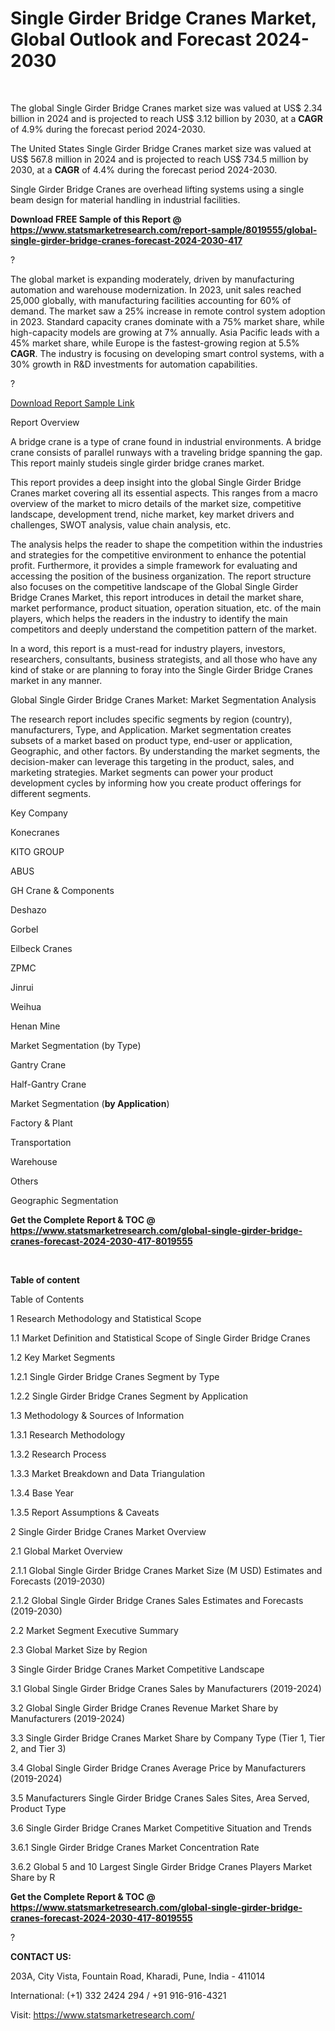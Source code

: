 <h1>Single Girder Bridge Cranes Market, Global Outlook and Forecast 2024-2030</h1><br/><p>The global Single Girder Bridge Cranes market size was valued at US$ 2.34 billion in 2024 and is projected to reach US$ 3.12 billion by 2030, at a <strong>CAGR</strong> of 4.9% during the forecast period 2024-2030.</p>
 
 
 
 <p>The United States Single Girder Bridge Cranes market size was valued at US$ 567.8 million in 2024 and is projected to reach US$ 734.5 million by 2030, at a <strong>CAGR</strong> of 4.4% during the forecast period 2024-2030.</p>
 
 
 
 <p>Single Girder Bridge Cranes are overhead lifting systems using a single beam design for material handling in industrial facilities.</p>
 
 
 
 <div><b>Download FREE Sample of this Report @ <a href="https://www.statsmarketresearch.com/download-free-sample/8019555/global-single-girder-bridge-cranes-forecast-2024-2030-417">https://www.statsmarketresearch.com/report-sample/8019555/global-single-girder-bridge-cranes-forecast-2024-2030-417</a></b></div>
 
 
 
 <p>? </p>
 
 
 
 <p>The global market is expanding moderately, driven by manufacturing automation and warehouse modernization. In 2023, unit sales reached 25,000 globally, with manufacturing facilities accounting for 60% of demand. The market saw a 25% increase in remote control system adoption in 2023. Standard capacity cranes dominate with a 75% market share, while high-capacity models are growing at 7% annually. Asia Pacific leads with a 45% market share, while Europe is the fastest-growing region at 5.5% <strong>CAGR</strong>. The industry is focusing on developing smart control systems, with a 30% growth in R&D investments for automation capabilities.</p>
 
 
 
 <p>? </p>
 
 
 
 <p><a href="https://www.statsmarketresearch.com/download-free-sample/8019555/global-single-girder-bridge-cranes-forecast-2024-2030-417">Download Report Sample Link</a></p>
 
 
 
 <p>Report Overview</p>
 
 
 
 <p>A bridge crane is a type of crane found in industrial environments. A bridge crane consists of parallel runways with a traveling bridge spanning the gap. This report mainly studeis single girder bridge cranes market.</p>
 
 
 
 <p>This report provides a deep insight into the global Single Girder Bridge Cranes market covering all its essential aspects. This ranges from a macro overview of the market to micro details of the market size, competitive landscape, development trend, niche market, key market drivers and challenges, SWOT analysis, value chain analysis, etc.</p>
 
 
 
 <p>The analysis helps the reader to shape the competition within the industries and strategies for the competitive environment to enhance the potential profit. Furthermore, it provides a simple framework for evaluating and accessing the position of the business organization. The report structure also focuses on the competitive landscape of the Global Single Girder Bridge Cranes Market, this report introduces in detail the market share, market performance, product situation, operation situation, etc. of the main players, which helps the readers in the industry to identify the main competitors and deeply understand the competition pattern of the market.</p>
 
 
 
 <p>In a word, this report is a must-read for industry players, investors, researchers, consultants, business strategists, and all those who have any kind of stake or are planning to foray into the Single Girder Bridge Cranes market in any manner.</p>
 
 
 
 <p>Global Single Girder Bridge Cranes Market: Market Segmentation Analysis</p>
 
 
 
 <p>The research report includes specific segments by region (country), manufacturers, Type, and Application. Market segmentation creates subsets of a market based on product type, end-user or application, Geographic, and other factors. By understanding the market segments, the decision-maker can leverage this targeting in the product, sales, and marketing strategies. Market segments can power your product development cycles by informing how you create product offerings for different segments.</p>
 
 
 
 <p>Key Company</p>
 
 
 
 <p>Konecranes</p>
 
 
 
 <p>KITO GROUP</p>
 
 
 
 <p>ABUS</p>
 
 
 
 <p>GH Crane & Components</p>
 
 
 
 <p>Deshazo</p>
 
 
 
 <p>Gorbel</p>
 
 
 
 <p>Eilbeck Cranes</p>
 
 
 
 <p>ZPMC</p>
 
 
 
 <p>Jinrui</p>
 
 
 
 <p>Weihua</p>
 
 
 
 <p>Henan Mine</p>
 
 
 
 <p>Market Segmentation (by Type)</p>
 
 
 
 <p>Gantry Crane</p>
 
 
 
 <p>Half-Gantry Crane</p>
 
 
 
 <p>Market Segmentation (<strong>by Application</strong>)</p>
 
 
 
 <p>Factory & Plant</p>
 
 
 
 <p>Transportation</p>
 
 
 
 <p>Warehouse</p>
 
 
 
 <p>Others</p>
 
 
 
 <p>Geographic Segmentation</p>
 
 
 
 <div><b>Get the Complete Report & TOC @ <a href="https://www.statsmarketresearch.com/global-single-girder-bridge-cranes-forecast-2024-2030-417-8019555">https://www.statsmarketresearch.com/global-single-girder-bridge-cranes-forecast-2024-2030-417-8019555</a></b></div>
 
 
 
 <p><br />
 
 <b>Table of content</b></p>
 
 
 
 <p>Table of Contents<br />
 
 1 Research Methodology and Statistical Scope<br />
 
 1.1 Market Definition and Statistical Scope of Single Girder Bridge Cranes<br />
 
 1.2 Key Market Segments<br />
 
 1.2.1 Single Girder Bridge Cranes Segment by Type<br />
 
 1.2.2 Single Girder Bridge Cranes Segment by Application<br />
 
 1.3 Methodology & Sources of Information<br />
 
 1.3.1 Research Methodology<br />
 
 1.3.2 Research Process<br />
 
 1.3.3 Market Breakdown and Data Triangulation<br />
 
 1.3.4 Base Year<br />
 
 1.3.5 Report Assumptions & Caveats<br />
 
 2 Single Girder Bridge Cranes Market Overview<br />
 
 2.1 Global Market Overview<br />
 
 2.1.1 Global Single Girder Bridge Cranes Market Size (M USD) Estimates and Forecasts (2019-2030)<br />
 
 2.1.2 Global Single Girder Bridge Cranes Sales Estimates and Forecasts (2019-2030)<br />
 
 2.2 Market Segment Executive Summary<br />
 
 2.3 Global Market Size by Region<br />
 
 3 Single Girder Bridge Cranes Market Competitive Landscape<br />
 
 3.1 Global Single Girder Bridge Cranes Sales by Manufacturers (2019-2024)<br />
 
 3.2 Global Single Girder Bridge Cranes Revenue Market Share by Manufacturers (2019-2024)<br />
 
 3.3 Single Girder Bridge Cranes Market Share by Company Type (Tier 1, Tier 2, and Tier 3)<br />
 
 3.4 Global Single Girder Bridge Cranes Average Price by Manufacturers (2019-2024)<br />
 
 3.5 Manufacturers Single Girder Bridge Cranes Sales Sites, Area Served, Product Type<br />
 
 3.6 Single Girder Bridge Cranes Market Competitive Situation and Trends<br />
 
 3.6.1 Single Girder Bridge Cranes Market Concentration Rate<br />
 
 3.6.2 Global 5 and 10 Largest Single Girder Bridge Cranes Players Market Share by R</p>
 
 
 
 <div><b>Get the Complete Report & TOC @ <a href="https://www.statsmarketresearch.com/global-single-girder-bridge-cranes-forecast-2024-2030-417-8019555">https://www.statsmarketresearch.com/global-single-girder-bridge-cranes-forecast-2024-2030-417-8019555</a></b></div>
 
 
 
 <p>? </p>
 
 
 
 <p><b>CONTACT US:</b><br />
 
 203A, City Vista, Fountain Road, Kharadi, Pune, India - 411014<br />
 
 International: (+1) 332 2424 294 / +91 916-916-4321<br />
 
 Visit: <a href="https://www.statsmarketresearch.com/">https://www.statsmarketresearch.com/</a></p>
